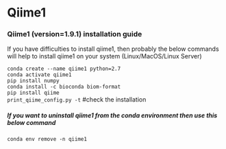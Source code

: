 # Qiime1
### Qiime1 (version=1.9.1) installation guide
If you have difficulties to install qiime1, then probably the below commands will help to install qiime1 on your system (Linux/MacOS/Linux Server)


`conda create --name qiime1 python=2.7`\
`conda activate qiime1`\
`pip install numpy` \
`conda install -c bioconda biom-format`\
`pip install qiime`\
`print_qiime_config.py -t`  #check the installation

##### If you want to uninstall qiime1 from the conda environment then use this below command
`conda env remove -n qiime1`
